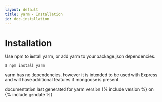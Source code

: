 ```yaml
---
layout: default
title: yarm - Installation
id: doc-installation
---
```

# Installation

Use npm to install yarm, or add yarm to your package.json dependencies.

<div class="highlight"><pre><code><span class="p">$ npm install yarm</span>
</code></pre></div>

yarm has no dependencies, however it is intended to be used with Express and will have additional features if mongoose is present.

<div class="footer">documentation last generated for yarm version {% include version %} on {% include gendate %}</div>

[mongoose-toobject]: http://mongoosejs.com/docs/api.html#document_Document-toObject